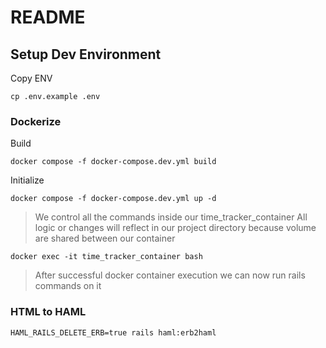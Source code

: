 # README

## Setup Dev Environment

Copy ENV

```
cp .env.example .env
```

### Dockerize

Build

```
docker compose -f docker-compose.dev.yml build
```

Initialize

```
docker compose -f docker-compose.dev.yml up -d
```

> We control all the commands inside our time_tracker_container
> All logic or changes will reflect in our project directory because volume are shared between our container

```
docker exec -it time_tracker_container bash
```

> After successful docker container execution we can now run rails commands on it

### HTML to HAML

```
HAML_RAILS_DELETE_ERB=true rails haml:erb2haml
```
